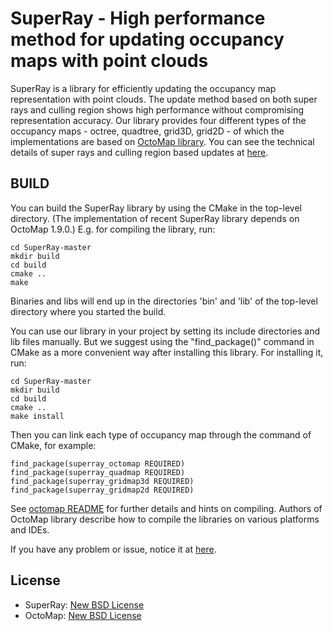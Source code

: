 SuperRay - High performance method for updating occupancy maps with point clouds
================================================================================

SuperRay is a library for efficiently updating the occupancy map representation with point clouds.
The update method based on both super rays and culling region shows high performance without compromising representation accuracy.
Our library provides four different types of the occupancy maps - octree, quadtree, grid3D, grid2D - of which the implementations
are based on [OctoMap library](https://github.com/Octomap/octomap).
You can see the technical details of super rays and culling region based updates at [here](http://sgvr.kaist.ac.kr/~yskwon/papers/tro19-superray-cullingregion/).

BUILD
-----
You can build the SuperRay library by using the CMake in the top-level directory.
(The implementation of recent SuperRay library depends on OctoMap 1.9.0.)
E.g. for compiling the library, run:

	cd SuperRay-master
	mkdir build
	cd build
	cmake ..
	make

Binaries and libs will end up in the directories 'bin' and 'lib' of the top-level directory where you started the build.

You can use our library in your project by setting its include directories and lib files manually.
But we suggest using the "find_package()" command in CMake as a more convenient way after installing this library.
For installing it, run:

	cd SuperRay-master
	mkdir build
	cd build
	cmake ..
	make install

Then you can link each type of occupancy map through the command of CMake, for example:

    find_package(superray_octomap REQUIRED)
    find_package(superray_quadmap REQUIRED)
    find_package(superray_gridmap3d REQUIRED)
    find_package(superray_gridmap2d REQUIRED)

See [octomap README](octomap/README.md) for further details and hints on compiling.
Authors of OctoMap library describe how to compile the libraries on various platforms and IDEs.

If you have any problem or issue, notice it at [here](https://github.com/PinocchioYS/SuperRay/issues).

License
-------
* SuperRay: [New BSD License](LICENSE)
* OctoMap: [New BSD License](octomap/LICENSE.txt)